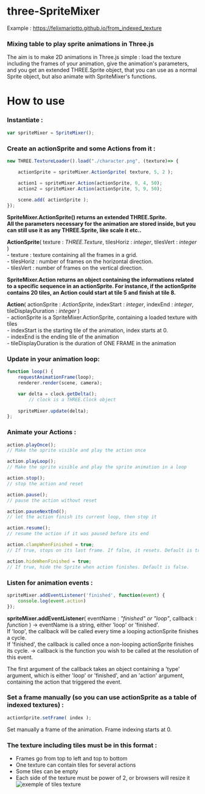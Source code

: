 # three-SpriteMixer

Example : https://felixmariotto.github.io/from_indexed_texture    

### Mixing table to play sprite animations in Three.js ###

The aim is to make 2D animations in Three.js simple : load the texture including the frames of your animation, give the animation's parameters, and you get an extended THREE.Sprite object, that you can use as a normal Sprite object, but also animate with SpriteMixer's functions.

# How to use
### Instantiate :
```javascript
var spriteMixer = SpriteMixer();
```  

### Create an actionSprite and some Actions from it :
```javascript
new THREE.TextureLoader().load("./character.png", (texture)=> {

	actionSprite = spriteMixer.ActionSprite( texture, 5, 2 );

	action1 = spriteMixer.Action(actionSprite, 0, 4, 50);
	action2 = spriteMixer.Action(actionSprite, 5, 9, 50);
	
	scene.add( actionSprite );
});
```  

**SpriteMixer.ActionSprite() returns an extended THREE.Sprite.    
All the parameters necessary for the animation are stored inside, 
but you can still use it as any THREE.Sprite, like scale it etc..**

**ActionSprite**( texture : *THREE.Texture*, tilesHoriz : *integer*, tilesVert : *integer* )    
	- texture : texture containing all the frames in a grid.    
	- tilesHoriz : number of frames on the horizontal direction.    
	- tilesVert : number of frames on the vertical direction.    
	
**SpriteMixer.Action returns an object containing the informations related to a
specific sequence in an actionSprite. For instance, if the actionSprite
contains 20 tiles, an Action could start at tile 5 and finish at tile 8.**

**Action**( actionSprite : *ActionSprite*, indexStart : *integer*, indexEnd : *integer*, tileDisplayDuration : *integer* )    
	- actionSprite is a SpriteMixer.ActionSprite, containing a loaded texture with tiles    
	- indexStart is the starting tile of the animation, index starts at 0.    
	- indexEnd is the ending tile of the animation    
	- tileDisplayDuration is the duration of ONE FRAME in the animation    
	

### Update in your animation loop:
```javascript
function loop() {
	requestAnimationFrame(loop);
	renderer.render(scene, camera);

	var delta = clock.getDelta();
        // clock is a THREE.Clock object
			
	spriteMixer.update(delta);
};
```
### Animate your Actions :
```javascript
action.playOnce();
// Make the sprite visible and play the action once

action.playLoop();
// Make the sprite visible and play the sprite animation in a loop

action.stop();
// stop the action and reset

action.pause();
// pause the action without reset

action.pauseNextEnd();
// let the action finish its current loop, then stop it

action.resume();
// resume the action if it was paused before its end

action.clampWhenFinished = true;
// If true, stops on its last frame. If false, it resets. Default is true.

action.hideWhenFinished = true;
// If true, hide the Sprite when action finishes. Default is false.

```  

### Listen for animation events :
```javascript
spriteMixer.addEventListener('finished', function(event) {
	console.log(event.action)
});
```

**spriteMixer.addEventListener**( eventName : *"finished" or "loop"*, callback : *function* )
	-> eventName is a string, either 'loop' or 'finished'.   
	   If 'loop', the callback will be called every time a looping actionSprite finishes a cycle.   
	   If 'finished', the callback is called once a non-looping actionSprite finishes its cycle.
	-> callback is the function you wish to be called at the resolution of this event.
	
The first argument of the callback takes an object containing a 'type' argument, which is either 'loop' or 'finished',
and an 'action' argument, containing the action that triggered the event.

### Set a frame manually (so you can use actionSprite as a table of indexed textures) :
```javascript
actionSprite.setFrame( index );
```
Set manually a frame of the animation. Frame indexing starts at 0.

### The texture including tiles must be in this format :
- Frames go from top to left and top to bottom
- One texture can contain tiles for several actions
- Some tiles can be empty
- Each side of the texture must be power of 2, or browsers will resize it
![exemple of tiles texture](https://felixmariotto.s3.eu-west-3.amazonaws.com/character2.png)


